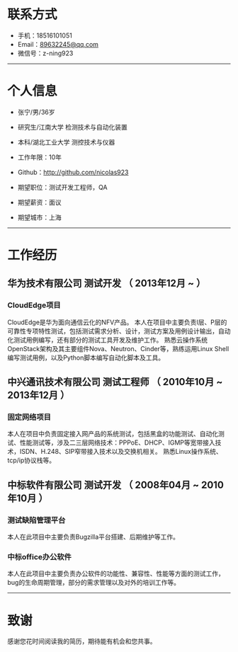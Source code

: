 # 联系方式

- 手机：18516101051
- Email：89632245@qq.com
- 微信号：z-ning923

---

# 个人信息

 - 张宁/男/36岁 
 - 研究生/江南大学 检测技术与自动化装置
 - 本科/湖北工业大学 测控技术与仪器
 - 工作年限：10年
 - Github：http://github.com/nicolas923

 - 期望职位：测试开发工程师，QA
 - 期望薪资：面议
 - 期望城市：上海

---

# 工作经历

## 华为技术有限公司 测试开发 （ 2013年12月 ~  ）

### CloudEdge项目 
CloudEdge是华为面向通信云化的NFV产品。
本人在项目中主要负责I层、P层的可靠性专项特性测试，包括测试需求分析、设计，测试方案及用例设计输出，自动化测试用例编写，还有部分的测试工具开发及维护工作。
熟悉云操作系统OpenStack架构及其主要组件Nova、Neutron、Cinder等，熟练运用Linux Shell编写测试用例，以及Python脚本编写自动化脚本及工具。


## 中兴通讯技术有限公司 测试工程师 （ 2010年10月 ~ 2013年12月 ）

### 固定网络项目 
本人在项目中负责固定接入网产品的系统测试，包括黑盒的功能测试、自动化测试、性能测试等，涉及二三层网络技术：PPPoE、DHCP、IGMP等宽带接入技术，ISDN、H.248、SIP窄带接入技术以及交换机相关。
熟悉Linux操作系统、tcp/ip协议栈等。


## 中标软件有限公司 测试开发 （ 2008年04月 ~ 2010年10月 ）

### 测试缺陷管理平台 
本人在此项目中主要负责Bugzilla平台搭建、后期维护等工作。


### 中标office办公软件
本人在此项目中主要负责办公软件的功能性、兼容性、性能等方面的测试工作，bug的生命周期管理，部分的需求管理以及对外的培训工作等。


---

# 致谢
感谢您花时间阅读我的简历，期待能有机会和您共事。
